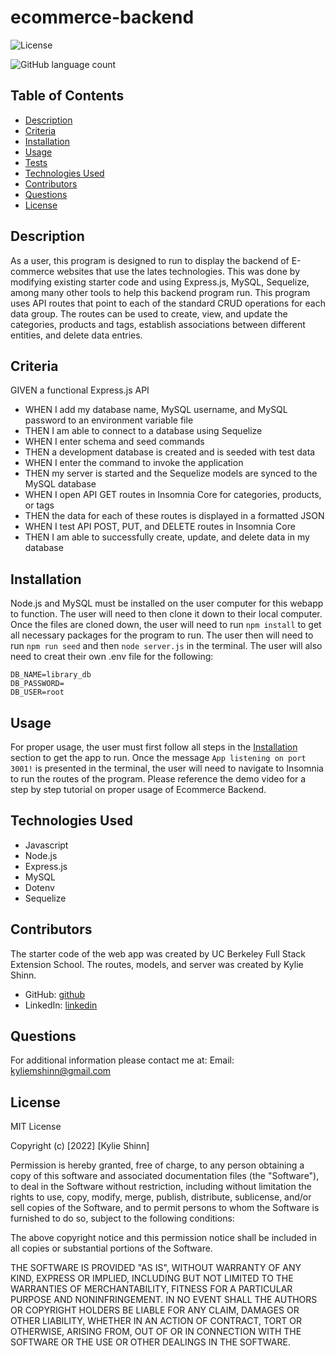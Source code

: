 # ecommerce-backend

![License](https://img.shields.io/badge/License-MIT-yellow.svg)

![GitHub language count](https://img.shields.io/github/languages/count/kyliemshinn/ecommerce-backend)

## Table of Contents

- [Description](#description)
- [Criteria](#criteria)
- [Installation](#installation)
- [Usage](#usage)
- [Tests](#tests)
- [Technologies Used](#technologies-used)
- [Contributors](#contributors)
- [Questions](#questions)
- [License](#license)

## Description

As a user, this program is designed to run to display the backend of E-commerce websites that use the lates technologies. This was done by modifying existing starter code and using Express.js, MySQL, Sequelize, among many other tools to help this backend program run. This program uses API routes that point to each of the standard CRUD operations for each data group. The routes can be used to create, view, and update the categories, products and tags, establish associations between different entities, and delete data entries.


## Criteria

GIVEN a functional Express.js API
- WHEN I add my database name, MySQL username, and MySQL password to an environment variable file
- THEN I am able to connect to a database using Sequelize
- WHEN I enter schema and seed commands
- THEN a development database is created and is seeded with test data
- WHEN I enter the command to invoke the application
- THEN my server is started and the Sequelize models are synced to the MySQL database
- WHEN I open API GET routes in Insomnia Core for categories, products, or tags
- THEN the data for each of these routes is displayed in a formatted JSON
- WHEN I test API POST, PUT, and DELETE routes in Insomnia Core
- THEN I am able to successfully create, update, and delete data in my database


## Installation

Node.js and MySQL must be installed on the user computer for this webapp to function. The user will need to then clone it down to their local computer. Once the files are cloned down, the user will need to run `npm install` to get all necessary packages for the program to run. The user then will need to run `npm run seed` and then `node server.js` in the terminal. The user will also need to creat their own .env file for the following:

```
DB_NAME=library_db
DB_PASSWORD=
DB_USER=root
```

## Usage

For proper usage, the user must first follow all steps in the [Installation](#installation) section to get the app to run. Once the message `App listening on port 3001!` is presented in the terminal, the user will need to navigate to Insomnia to run the routes of the program. Please reference the demo video for a step by step tutorial on proper usage of Ecommerce Backend.


## Technologies Used

- Javascript
- Node.js
- Express.js
- MySQL
- Dotenv
- Sequelize

## Contributors

The starter code of the web app was created by UC Berkeley Full Stack Extension School. 
The routes, models, and server was created by Kylie Shinn.

- GitHub: [github](https://github.com/kyliemshinn)
- LinkedIn: [linkedin](https://www.linkedin.com/feed/)

## Questions

For additional information please contact me at:
Email: kyliemshinn@gmail.com

## License

MIT License

Copyright (c) [2022] [Kylie Shinn]

Permission is hereby granted, free of charge, to any person obtaining a copy
of this software and associated documentation files (the "Software"), to deal
in the Software without restriction, including without limitation the rights
to use, copy, modify, merge, publish, distribute, sublicense, and/or sell
copies of the Software, and to permit persons to whom the Software is
furnished to do so, subject to the following conditions:

The above copyright notice and this permission notice shall be included in all
copies or substantial portions of the Software.

THE SOFTWARE IS PROVIDED "AS IS", WITHOUT WARRANTY OF ANY KIND, EXPRESS OR
IMPLIED, INCLUDING BUT NOT LIMITED TO THE WARRANTIES OF MERCHANTABILITY,
FITNESS FOR A PARTICULAR PURPOSE AND NONINFRINGEMENT. IN NO EVENT SHALL THE
AUTHORS OR COPYRIGHT HOLDERS BE LIABLE FOR ANY CLAIM, DAMAGES OR OTHER
LIABILITY, WHETHER IN AN ACTION OF CONTRACT, TORT OR OTHERWISE, ARISING FROM,
OUT OF OR IN CONNECTION WITH THE SOFTWARE OR THE USE OR OTHER DEALINGS IN THE
SOFTWARE.
